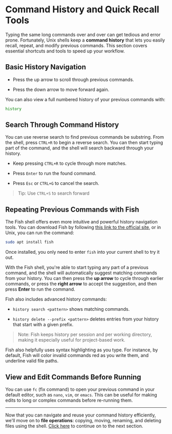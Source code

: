 # Command History and Quick Recall Tools
Typing the same long commands over and over can get tedious and error prone. Fortunately, Unix shells keep a **command history** that lets you easily recall, repeat, and modify previous commands. This section covers essential shortcuts and tools to speed up your workflow.

## Basic History Navigation
* Press the up arrow to scroll through previous commands.

* Press the down arrow to move forward again.

You can also view a full numbered history of your previous commands with:
```bash
history
```

## Search Through Command History
You can use reverse search to find previous commands be substring. From the shell, press `CTRL+R` to begin a reverse search. You can then start typing part of the command, and the shell will search backward through your history.

* Keep pressing `CTRL+R` to cycle through more matches.

* Press `Enter` to run the found command.

* Press `Esc` or `CTRL+G` to cancel the search.

> Tip: Use `CTRL+S` to search forward

## Repeating Previous Commands with Fish
The Fish shell offers even more intuitive and powerful history navigation tools. You can download Fish by following [this link to the official site](https://fishshell.com/), or in Unix, you can run the command:
```bash
sudo apt install fish
```
Once installed, you only need to enter `fish` into your current shell to try it out. 

With the Fish shell, you're able to start typing any part of a previous command, and the shell will automatically suggest matching commands from your history. You can then press the **up arrow** to cycle through earlier commands, or press the **right arrow** to accept the suggestion, and then press **Enter** to run the command.

Fish also includes advanced history commands:

* `history search <pattern>` shows matching commands.

* `history delete --prefix <pattern>` deletes entries from your history that start with a given prefix.

> Note: Fish keeps history per session and per working directory, making it especially useful for project-based work.

Fish also helpfully uses syntax highlighting as you type. For instance, by default, Fish will color invalid commands red as you write them, and underline valid file paths.

## View and Edit Commands Before Running
You can use `fc` (fix command) to open your previous command in your default editor, such as `nano`, `vim`, or `emacs`. This can be useful for making edits to long or complex commands before re-running them.

---

Now that you can navigate and reuse your command history efficiently, we'll move on to **file operations**: copying, moving, renaming, and deleting files using the shell. [Click here](04_file_operations.md) to continue on to the next section.